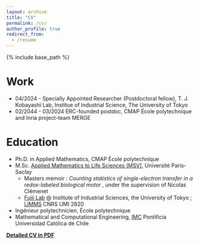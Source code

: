 ```yaml
---
layout: archive
title: "CV"
permalink: /cv/
author_profile: true
redirect_from:
  - /resume
---
```


{% include base_path %}


Work
======
* 04/2024 - Specially Appointed Researcher (Postdoctoral fellow), T. J. Kobayashi Lab, Institue of Industrial Science, The University of Tokyo
* 02/2044 - 03/2024 ERC-founded postdoc, CMAP École polytechnique and Inria project-team MERGE

Education
======
* Ph.D. in Applied Mathematics, CMAP École polytechnique
* M.Sc. [Applied Mathematics to Life Sciences (MSV)](https://sites.google.com/view/m2-msv/accueil), Université Paris-Saclay
  * Masters memoir : *Counting statistics of single-electron transfer in a redox-labeled biological motor* , under the supervision of Nicolas Clémenet
  * [Fujii Lab](http://www.microfluidics.iis.u-tokyo.ac.jp/) @ Institute of Industrial Sciences, the University of Tokyo ; [LIMMS](https://limmshp.iis.u-tokyo.ac.jp/) CNRS UMI 2820 
* Ingénieur polytechnicien, École polytechnique
* Mathematical and Computational Engineering, [IMC](https://imc.uc.cl) Pontificia Universidad Católica de Chile

[**Detailed CV in PDF**](/files/CV.pdf)
